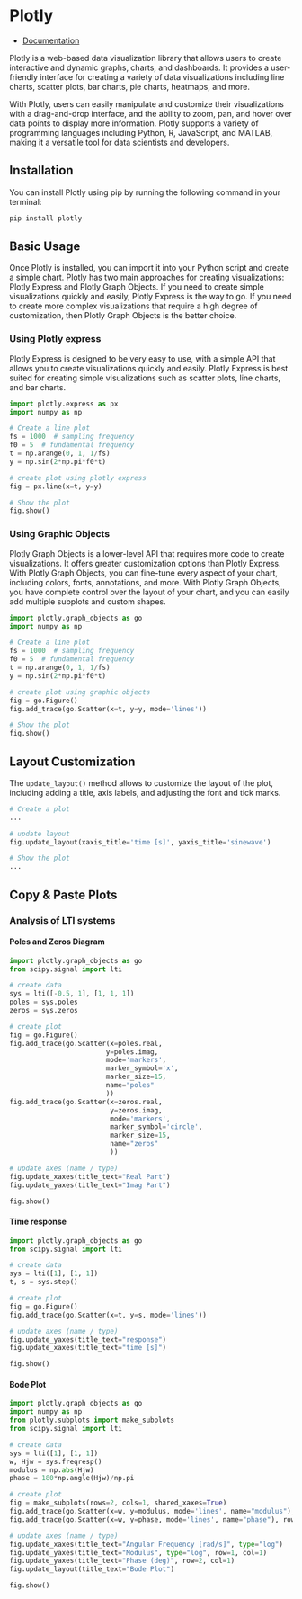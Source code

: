 # Plotly

* [Documentation](https://plotly.com/python-api-reference/)


Plotly is a web-based data visualization library that allows users to create interactive and dynamic graphs, charts, and dashboards. It provides a user-friendly interface for creating a variety of data visualizations including line charts, scatter plots, bar charts, pie charts, heatmaps, and more.

With Plotly, users can easily manipulate and customize their visualizations with a drag-and-drop interface, and the ability to zoom, pan, and hover over data points to display more information. Plotly supports a variety of programming languages including Python, R, JavaScript, and MATLAB, making it a versatile tool for data scientists and developers. 

## Installation

You can install Plotly using pip by running the following command in your terminal:

```bash
pip install plotly
```

## Basic Usage

Once Plotly is installed, you can import it into your Python script and create a simple chart. Plotly has two main approaches for creating visualizations: Plotly Express and Plotly Graph Objects. If you need to create simple visualizations quickly and easily, Plotly Express is the way to go. If you need to create more complex visualizations that require a high degree of customization, then Plotly Graph Objects is the better choice.

### Using Plotly express

 Plotly Express is designed to be very easy to use, with a simple API that allows you to create visualizations quickly and easily. Plotly Express is best suited for creating simple visualizations such as scatter plots, line charts, and bar charts. 

```python
import plotly.express as px
import numpy as np

# Create a line plot
fs = 1000  # sampling frequency
f0 = 5  # fundamental frequency
t = np.arange(0, 1, 1/fs)
y = np.sin(2*np.pi*f0*t)

# create plot using plotly express
fig = px.line(x=t, y=y)

# Show the plot
fig.show()
```

### Using Graphic Objects

Plotly Graph Objects is a lower-level API that requires more code to create visualizations. It offers greater customization options than Plotly Express. With Plotly Graph Objects, you can fine-tune every aspect of your chart, including colors, fonts, annotations, and more. With Plotly Graph Objects, you have complete control over the layout of your chart, and you can easily add multiple subplots and custom shapes.


```python
import plotly.graph_objects as go
import numpy as np

# Create a line plot
fs = 1000  # sampling frequency
f0 = 5  # fundamental frequency
t = np.arange(0, 1, 1/fs)
y = np.sin(2*np.pi*f0*t)

# create plot using graphic objects
fig = go.Figure()
fig.add_trace(go.Scatter(x=t, y=y, mode='lines'))

# Show the plot
fig.show()
```


## Layout Customization

The `update_layout()` method allows to customize the layout of the plot, including adding a title, axis labels, and adjusting the font and tick marks. 

```python
# Create a plot
...

# update layout
fig.update_layout(xaxis_title='time [s]', yaxis_title='sinewave')

# Show the plot
...
```

## Copy & Paste Plots

### Analysis of LTI systems

#### Poles and Zeros Diagram

```python
import plotly.graph_objects as go
from scipy.signal import lti

# create data
sys = lti([-0.5, 1], [1, 1, 1])
poles = sys.poles
zeros = sys.zeros

# create plot
fig = go.Figure()
fig.add_trace(go.Scatter(x=poles.real, 
                        y=poles.imag,
                        mode='markers',
                        marker_symbol='x',
                        marker_size=15,
                        name="poles"
                        ))
fig.add_trace(go.Scatter(x=zeros.real, 
                         y=zeros.imag, 
                         mode='markers',
                         marker_symbol='circle',
                         marker_size=15,
                         name="zeros"
                         ))

# update axes (name / type)
fig.update_xaxes(title_text="Real Part")
fig.update_yaxes(title_text="Imag Part")

fig.show()
```

#### Time response

```python
import plotly.graph_objects as go
from scipy.signal import lti

# create data
sys = lti([1], [1, 1])
t, s = sys.step()

# create plot
fig = go.Figure()
fig.add_trace(go.Scatter(x=t, y=s, mode='lines'))

# update axes (name / type)
fig.update_yaxes(title_text="response")
fig.update_xaxes(title_text="time [s]")

fig.show()
```

#### Bode Plot

```python
import plotly.graph_objects as go
import numpy as np
from plotly.subplots import make_subplots
from scipy.signal import lti

# create data
sys = lti([1], [1, 1])
w, Hjw = sys.freqresp()
modulus = np.abs(Hjw)
phase = 180*np.angle(Hjw)/np.pi

# create plot
fig = make_subplots(rows=2, cols=1, shared_xaxes=True)
fig.add_trace(go.Scatter(x=w, y=modulus, mode='lines', name="modulus"), row=1, col=1)
fig.add_trace(go.Scatter(x=w, y=phase, mode='lines', name="phase"), row=2, col=1)

# update axes (name / type)
fig.update_xaxes(title_text="Angular Frequency [rad/s]", type="log")
fig.update_yaxes(title_text="Modulus", type="log", row=1, col=1)
fig.update_yaxes(title_text="Phase (deg)", row=2, col=1)
fig.update_layout(title_text="Bode Plot")

fig.show()
```